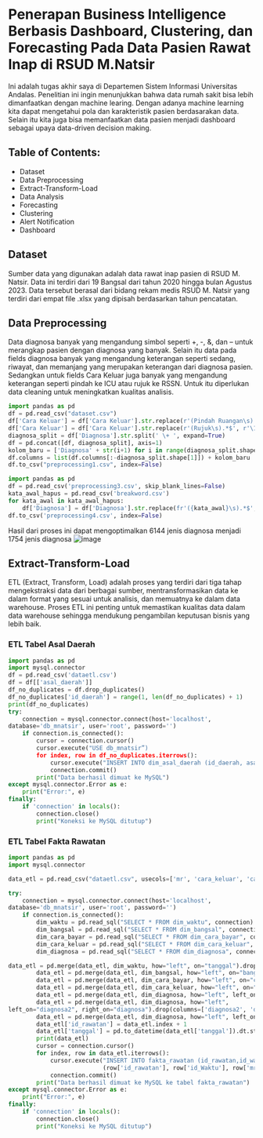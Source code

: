 # Penerapan Business Intelligence Berbasis Dashboard, Clustering, dan Forecasting Pada Data Pasien Rawat Inap di RSUD M.Natsir 

Ini adalah tugas akhir saya di Departemen Sistem Informasi Universitas Andalas. Penelitian ini ingin menunjukkan bahwa data rumah sakit bisa lebih dimanfaatkan dengan machine learing. Dengan adanya machine learning kita dapat mengetahui pola dan karakteristik pasien berdasarakan data. Selain itu kita juga bisa memanfaatkan data pasien menjadi dashboard sebagai upaya data-driven decision making.

## Table of Contents:

- Dataset
- Data Preprocessing
- Extract-Transform-Load
- Data Analysis
- Forecasting
- Clustering
- Alert Notification
- Dashboard
  
## Dataset
Sumber data yang digunakan adalah data rawat inap pasien di RSUD M. Natsir. Data ini terdiri dari 19 Bangsal dari tahun 2020 hingga bulan Agustus 2023. Data tersebut berasal dari bidang rekam medis RSUD M. Natsir yang terdiri dari empat file .xlsx yang dipisah berdasarkan tahun pencatatan. 

## Data Preprocessing
Data diagnosa banyak yang mengandung simbol seperti +, -, &, dan – untuk merangkap pasien dengan diagnosa yang banyak. Selain itu data pada fields diagnosa banyak yang mengandung keterangan seperti sedang, riwayat, dan memanjang yang merupakan keterangan dari diagnosa pasien. Sedangkan untuk fields Cara Keluar juga banyak yang mengandung keterangan seperti pindah ke ICU atau rujuk ke RSSN. Untuk itu diperlukan data cleaning untuk meningkatkan kualitas analisis.
```python
import pandas as pd
df = pd.read_csv("dataset.csv")
df['Cara Keluar'] = df['Cara Keluar'].str.replace(r'(Pindah Ruangan\s).*$', r'\1', regex=True)
df['Cara Keluar'] = df['Cara Keluar'].str.replace(r'(Rujuk\s).*$', r'\1', regex=True)
diagnosa_split = df['Diagnosa'].str.split(' \+ ', expand=True)
df = pd.concat([df, diagnosa_split], axis=1)
kolom_baru = ['Diagnosa' + str(i+1) for i in range(diagnosa_split.shape[1])]
df.columns = list(df.columns[:-diagnosa_split.shape[1]]) + kolom_baru
df.to_csv("preprocessing1.csv", index=False)
```
```python
import pandas as pd
df = pd.read_csv('preprocessing3.csv', skip_blank_lines=False)
kata_awal_hapus = pd.read_csv('breakword.csv')
for kata_awal in kata_awal_hapus:
    df['Diagnosa'] = df['Diagnosa'].str.replace(fr'({kata_awal}\s).*$', fr'\1', regex=True)
df.to_csv('preprocessing4.csv', index=False)
```
Hasil dari proses ini dapat mengoptimalkan 6144 jenis diagnosa menjadi 1754 jenis diagnosa
![image](https://github.com/user-attachments/assets/b7994479-e4db-4ac6-ab2f-fe12c2062f55)

## Extract-Transform-Load

ETL (Extract, Transform, Load) adalah proses yang terdiri dari tiga tahap mengekstraksi data dari berbagai sumber, mentransformasikan data ke dalam format yang sesuai untuk analisis, dan memuatnya ke dalam data warehouse. Proses ETL ini penting untuk memastikan kualitas data dalam data warehouse sehingga mendukung pengambilan keputusan bisnis yang lebih baik.
### ETL Tabel Asal Daerah
```python
import pandas as pd
import mysql.connector
df = pd.read_csv('dataetl.csv')
df = df[['asal_daerah']]
df_no_duplicates = df.drop_duplicates()
df_no_duplicates['id_daerah'] = range(1, len(df_no_duplicates) + 1)
print(df_no_duplicates)
try:
    connection = mysql.connector.connect(host='localhost',
database='db_mnatsir', user='root', password='')
    if connection.is_connected():
        cursor = connection.cursor()
        cursor.execute("USE db_mnatsir”)
        for index, row in df_no_duplicates.iterrows():
            cursor.execute("INSERT INTO dim_asal_daerah (id_daerah, asal_daerah) VALUES (%s, %s)", (row['id_daerah'], row['asal_daerah']))
            connection.commit()
        print("Data berhasil dimuat ke MySQL")     
except mysql.connector.Error as e:
    print("Error:", e)
finally:
    if 'connection' in locals():
        connection.close()
        print("Koneksi ke MySQL ditutup")
```
### ETL Tabel Fakta Rawatan
```python
import pandas as pd
import mysql.connector

data_etl = pd.read_csv("dataetl.csv", usecols=['mr', 'cara_keluar', 'cara_bayar', 'bangsal', 'diagnosa1', 'diagnosa2', 'diagnosa3', 'tanggal'])

try:
    connection = mysql.connector.connect(host='localhost',
database='db_mnatsir', user='root', password='')
    if connection.is_connected():
        dim_waktu = pd.read_sql("SELECT * FROM dim_waktu", connection)
        dim_bangsal = pd.read_sql("SELECT * FROM dim_bangsal", connection)
        dim_cara_bayar = pd.read_sql("SELECT * FROM dim_cara_bayar", connection)
        dim_cara_keluar = pd.read_sql("SELECT * FROM dim_cara_keluar", connection)
        dim_diagnosa = pd.read_sql("SELECT * FROM dim_diagnosa", connection)

data_etl = pd.merge(data_etl, dim_waktu, how="left", on="tanggal").drop(columns=['tanggal'])
        data_etl = pd.merge(data_etl, dim_bangsal, how="left", on="bangsal").drop(columns=['bangsal'])
        data_etl = pd.merge(data_etl, dim_cara_bayar, how="left", on="cara_bayar").drop(columns=['cara_bayar'])
        data_etl = pd.merge(data_etl, dim_cara_keluar, how="left", on="cara_keluar").drop(columns=['cara_keluar'])
        data_etl = pd.merge(data_etl, dim_diagnosa, how="left", left_on="diagnosa1", right_on="diagnosa").drop(columns=['diagnosa1', 'diagnosa']).rename(columns={'id_diagnosa': 'id_diag1'})
        data_etl = pd.merge(data_etl, dim_diagnosa, how="left", 
left_on="diagnosa2", right_on="diagnosa").drop(columns=['diagnosa2', 'diagnosa']).rename(columns={'id_diagnosa': 'id_diag2'})
        data_etl = pd.merge(data_etl, dim_diagnosa, how="left", left_on="diagnosa3", right_on="diagnosa").drop(columns=['diagnosa3', 'diagnosa']).rename(columns={'id_diagnosa': 'id_diag3'})
        data_etl['id_rawatan'] = data_etl.index + 1
        data_etl['tanggal'] = pd.to_datetime(data_etl['tanggal']).dt.strftime('%Y-%m-%d')
        print(data_etl)
        cursor = connection.cursor()
        for index, row in data_etl.iterrows():
            cursor.execute("INSERT INTO fakta_rawatan (id_rawatan,id_waktu,mr,id_bangsal,id_cb,id_ck,id_diag1,id_diag2,id_diag3) VALUES (%s, %s, %s, %s, %s, %s, %s, %s, %s)", 
                           (row['id_rawatan'], row['id_Waktu'], row['mr'], row['id_bangsal'], row['id_cb'], row['id_ck'], row['id_diag1'], row['id_diag2'], row['id_diag3']))
            connection.commit()
        print("Data berhasil dimuat ke MySQL ke tabel fakta_rawatan")
except mysql.connector.Error as e:
    print("Error:", e)
finally:
    if 'connection' in locals():
        connection.close()
        print("Koneksi ke MySQL ditutup")
```
